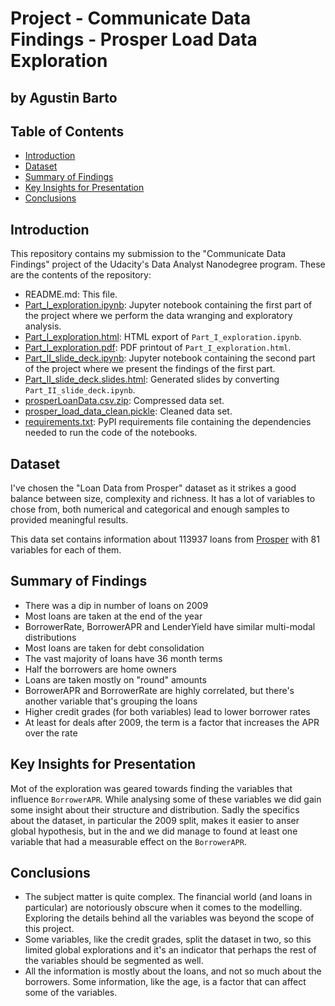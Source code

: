 # Project - Communicate Data Findings - Prosper Load Data Exploration
## by Agustin Barto

## Table of Contents

* [Introduction](#introduction)
* [Dataset](#dataset)
* [Summary of Findings](#problems)
* [Key Insights for Presentation](#key-insights)
* [Conclusions](#conclusions)

## Introduction<a class="anchor" id="introduction"></a>

This repository contains my submission to the "Communicate Data Findings" project of the Udacity's Data Analyst Nanodegree program. These are the contents of the repository:

* README.md: This file.
* [Part_I_exploration.ipynb](Part_I_exploration.ipynb): Jupyter notebook containing the first part of the project where we perform the data wranging and exploratory analysis.
* [Part_I_exploration.html](Part_I_exploration.html): HTML export of ``Part_I_exploration.ipynb``.
* [Part_I_exploration.pdf](Part_I_exploration.pdf): PDF printout of ``Part_I_exploration.html``.
* [Part_II_slide_deck.ipynb](Part_II_slide_deck.ipynb): Jupyter notebook containing the second part of the project where we present the findings of the first part.
* [Part_II_slide_deck.slides.html](Part_II_slide_deck.slides.html): Generated slides by converting ``Part_II_slide_deck.ipynb``.
* [prosperLoanData.csv.zip](prosperLoanData.csv.zip): Compressed data set.
* [prosper_load_data_clean.pickle](prosper_load_data_clean.pickle): Cleaned data set.
* [requirements.txt](requirements.txt): PyPI requirements file containing the dependencies needed to run the code of the notebooks.

## Dataset<a class="anchor" id="dataset"></a>

I've chosen the "Loan Data from Prosper" dataset as it strikes a good balance between size, complexity and richness. It has a lot of variables to chose from, both numerical and categorical and enough samples to provided meaningful results.

This data set contains information about 113937 loans from [Prosper](https://www.prosper.com/) with 81 variables for each of them.

## Summary of Findings<a class="anchor" id="findings"></a>

* There was a dip in number of loans on 2009
* Most loans are taken at the end of the year
* BorrowerRate, BorrowerAPR and LenderYield have similar multi-modal distributions
* Most loans are taken for debt consolidation
* The vast majority of loans have 36 month terms
* Half the borrowers are home owners
* Loans are taken mostly on "round" amounts
* BorrowerAPR and BorrowerRate are highly correlated, but there's another variable that's grouping the loans
* Higher credit grades (for both variables) lead to lower borrower rates
* At least for deals after 2009, the term is a factor that increases the APR over the rate

## Key Insights for Presentation<a class="anchor" id="key-insights"></a>

Mot of the exploration was geared towards finding the variables that influence ``BorrowerAPR``. While analysing some of these variables we did gain some insight about their structure and distribution. Sadly the specifics about the dataset, in particular the  2009 split, makes it easier to anser global hypothesis, but in the and we did manage to found at least one variable that had a measurable effect on the ``BorrowerAPR``.

## Conclusions<a class="anchor" id="presentation"></a>

* The subject matter is quite complex. The financial world (and loans in particular) are notoriously obscure when it comes to the modelling. Exploring the details behind all the variables was beyond the scope of this project.
* Some variables, like the credit grades, split the dataset in two, so this limited global explorations and it's an indicator that perhaps the rest of the variables should be segmented as well.
* All the information is mostly about the loans, and not so much about the borrowers. Some information, like the age, is a factor that can affect some of the variables.
